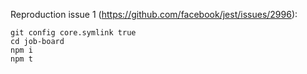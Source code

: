 Reproduction issue 1 (https://github.com/facebook/jest/issues/2996):

```
git config core.symlink true
cd job-board
npm i
npm t
```
